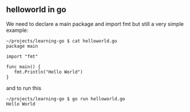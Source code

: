 
## helloworld in go

We need to declare a main package and import fmt but still a very simple example:

```
~/projects/learning-go $ cat helloworld.go
package main

import "fmt"

func main() {
   fmt.Println("Hello World")
}
```
and to run this 
```
~/projects/learning-go $ go run helloworld.go
Hello World
```


